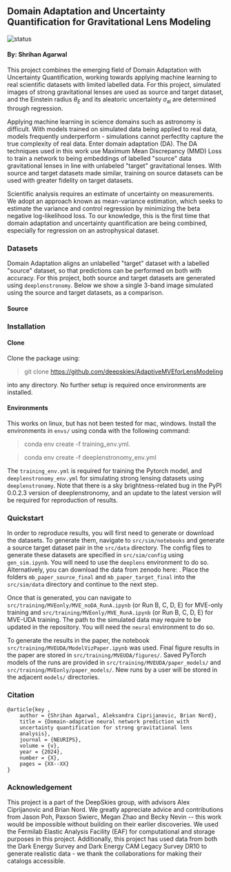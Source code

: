## Domain Adaptation and Uncertainty Quantification for Gravitational Lens Modeling

![status](https://img.shields.io/badge/License-MIT-lightgrey)

#### By: Shrihan Agarwal

This project combines the emerging field of Domain Adaptation with Uncertainty Quantification, working towards applying machine learning to real scientific datasets with limited labelled data. For this project, simulated images of strong gravitational lenses are used as source and target dataset, and the Einstein radius $\theta_E$ and its aleatoric uncertainty $\sigma_\textrm{al}$ are determined through regression. 

Applying machine learning in science domains such as astronomy is difficult. With models trained on simulated data being applied to real data, models frequently underperform - simulations cannot perfectlty capture the true complexity of real data. Enter domain adaptation (DA). The DA techniques used in this work use Maximum Mean Discrepancy (MMD) Loss to train a network to being embeddings of labelled "source" data gravitational lenses in line with unlabeled "target" gravitational lenses. With source and target datasets made similar, training on source datasets can be used with greater fidelity on target datasets.

Scientific analysis requires an estimate of uncertainty on measurements. We adopt an approach known as mean-variance estimation, which seeks to estimate the variance and control regression by minimizing the beta negative log-likelihood loss. To our knowledge, this is the first time that domain adaptation and uncertainty quantification are being combined, especially for regression on an astrophysical dataset.

### Datasets

Domain Adaptation aligns an unlabelled "target" dataset with a labelled "source" dataset, so that predictions can be performed on both with accuracy. For this project, both source and target datasets are generated using ```deeplenstronomy```. Below we show a single 3-band image simulated using the source and target datasets, as a comparison.

#### Source



### Installation 

#### Clone

Clone the package using:

> git clone https://github.com/deepskies/AdaptiveMVEforLensModeling

into any directory. No further setup is required once environments are installed.

#### Environments

This works on linux, but has not been tested for mac, windows.
Install the environments in `envs/` using conda with the following command:

> conda env create -f training_env.yml.
  
> conda env create -f deeplenstronomy_env.yml

The `training_env.yml` is required for training the Pytorch model, and `deeplenstronomy_env.yml` for simulating strong lensing datasets using `deeplenstronomy`. Note that there is a sky brightness-related bug in the PyPI 0.0.2.3 version of deeplenstronomy, and an update to the latest version will be required for reproduction of results.


### Quickstart

In order to reproduce results, you will first need to generate or download the datasets. To generate them, navigate to `src/sim/notebooks` and generate a source target dataset pair in the `src/data` directory. The config files to generate these datasets are specified in `src/sim/config` using `gen_sim.ipynb`. You will need to use the `deeplens` environment to do so. Alternatively, you can download the data from zenodo here: . Place the folders `mb_paper_source_final` and `mb_paper_target_final` into the `src/sim/data` directory and continue to the next step.

Once that is generated, you can navigate to `src/training/MVEonly/MVE_noDA_RunA.ipynb` (or Run B, C, D, E) for MVE-only training and `src/training/MVEonly/MVE_RunA.ipynb` (or Run B, C, D, E) for MVE-UDA training. The path to the simulated data may require to be updated in the repository. You will need the `neural` environment to do so.

To generate the results in the paper, the notebook `src/training/MVEUDA/ModelVizPaper.ipynb` was used. Final figure results in the paper are stored in `src/training/MVEUDA/figures/`. Saved PyTorch models of the runs are provided in `src/training/MVEUDA/paper_models/` and `src/training/MVEonly/paper_models/`. New runs by a user will be stored in the adjacent `models/` directories.


### Citation 

```
@article{key , 
    author = {Shrihan Agarwal, Aleksandra Ciprijanovic, Brian Nord}, 
    title = {Domain-adaptive neural network prediction with
    uncertainty quantification for strong gravitational lens
    analysis}, 
    journal = {NEURIPS}, 
    volume = {v}, 
    year = {2024}, 
    number = {X}, 
    pages = {XX--XX}
}
```

### Acknowledgement 
This project is a part of the DeepSkies group, with advisors Alex Ciprijanovic and Brian Nord. We greatly appreciate advice and contributions from Jason Poh, Paxson Swierc, Megan Zhao and Becky Nevin -- this work would be impossible without building on their earlier discoveries. We used the Fermilab Elastic Analysis Facility (EAF) for computational and storage purposes in this project. Additionally, this project has used data from both the Dark Energy Survey and Dark Energy CAM Legacy Survey DR10 to generate realistic data - we thank the collaborations for making their catalogs accessible.